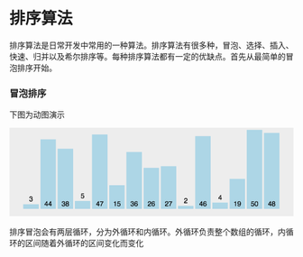 # 排序算法

排序算法是日常开发中常用的一种算法。排序算法有很多种，冒泡、选择、插入、快速、归并以及希尔排序等。每种排序算法都有一定的优缺点。首先从最简单的冒泡排序开始。

### 冒泡排序

下图为动图演示

![](../.gitbook/assets/bubble-sort.gif)

排序冒泡会有两层循环，分为外循环和内循环。外循环负责整个数组的循环，内循环的区间随着外循环的区间变化而变化

